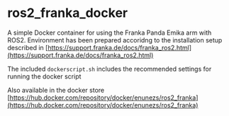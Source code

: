 # ros2_franka_docker

A simple Docker container for using the Franka Panda Emika arm with ROS2. Environment has been prepared accoridng to the installation setup described in [https://support.franka.de/docs/franka_ros2.html](https://support.franka.de/docs/franka_ros2.html)

The included `dockerscript.sh` includes the recommended settings for running the docker script

Also available in the docker store [https://hub.docker.com/repository/docker/enunezs/ros2_franka](https://hub.docker.com/repository/docker/enunezs/ros2_franka)

